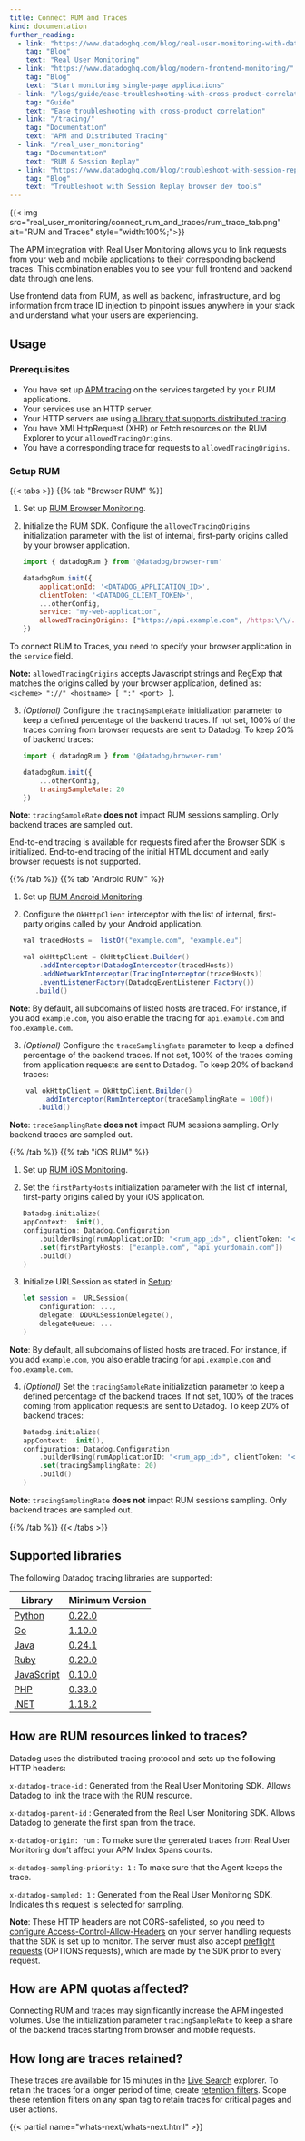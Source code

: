 ```yaml
---
title: Connect RUM and Traces
kind: documentation
further_reading:
  - link: "https://www.datadoghq.com/blog/real-user-monitoring-with-datadog/"
    tag: "Blog"
    text: "Real User Monitoring"
  - link: "https://www.datadoghq.com/blog/modern-frontend-monitoring/"
    tag: "Blog"
    text: "Start monitoring single-page applications"
  - link: "/logs/guide/ease-troubleshooting-with-cross-product-correlation/"
    tag: "Guide"
    text: "Ease troubleshooting with cross-product correlation"
  - link: "/tracing/"
    tag: "Documentation"
    text: "APM and Distributed Tracing"
  - link: "/real_user_monitoring"
    tag: "Documentation"
    text: "RUM & Session Replay"
  - link: "https://www.datadoghq.com/blog/troubleshoot-with-session-replay-developer-tools/"
    tag: "Blog"
    text: "Troubleshoot with Session Replay browser dev tools"
---
```


{{< img src="real_user_monitoring/connect_rum_and_traces/rum_trace_tab.png" alt="RUM and Traces"  style="width:100%;">}}

The APM integration with Real User Monitoring allows you to link requests from your web and mobile applications to their corresponding backend traces. This combination enables you to see your full frontend and backend data through one lens.

Use frontend data from RUM, as well as backend, infrastructure, and log information from trace ID injection to pinpoint issues anywhere in your stack and understand what your users are experiencing.

## Usage

### Prerequisites

-   You have set up [APM tracing][1] on the services targeted by your RUM applications.
-   Your services use an HTTP server.
-   Your HTTP servers are using [a library that supports distributed tracing](#supported-libraries).
-   You have XMLHttpRequest (XHR) or Fetch resources on the RUM Explorer to your `allowedTracingOrigins`.
-   You have a corresponding trace for requests to `allowedTracingOrigins`.

### Setup RUM

{{< tabs >}}
{{% tab "Browser RUM" %}}

1.  Set up [RUM Browser Monitoring][1].

2.  Initialize the RUM SDK. Configure the `allowedTracingOrigins` initialization parameter with the list of internal, first-party origins called by your browser application.

    ```javascript
    import { datadogRum } from '@datadog/browser-rum'

    datadogRum.init({
        applicationId: '<DATADOG_APPLICATION_ID>',
        clientToken: '<DATADOG_CLIENT_TOKEN>',
        ...otherConfig,
        service: "my-web-application",
        allowedTracingOrigins: ["https://api.example.com", /https:\/\/.*\.my-api-domain\.com/]
    })
    ```

To connect RUM to Traces, you need to specify your browser application in the `service` field.

**Note:** `allowedTracingOrigins` accepts Javascript strings and RegExp that matches the origins called by your browser application, defined as: `<scheme> "://" <hostname> [ ":" <port> ]`.

3.  _(Optional)_ Configure the `tracingSampleRate` initialization parameter to keep a defined percentage of the backend traces. If not set, 100% of the traces coming from browser requests are sent to Datadog. To keep 20% of backend traces:

    ```javascript
    import { datadogRum } from '@datadog/browser-rum'

    datadogRum.init({
        ...otherConfig,
        tracingSampleRate: 20
    })
    ```

**Note**: `tracingSampleRate` **does not** impact RUM sessions sampling. Only backend traces are sampled out.

<div class="alert alert-info">End-to-end tracing is available for requests fired after the Browser SDK is initialized. End-to-end tracing of the initial HTML document and early browser requests is not supported.</div>

[1]: /real_user_monitoring/browser/
{{% /tab %}}
{{% tab "Android RUM" %}}

1.  Set up [RUM Android Monitoring][1].

2.  Configure the `OkHttpClient` interceptor with the list of internal, first-party origins called by your Android application.
    ```java
    val tracedHosts =  listOf("example.com", "example.eu")

    val okHttpClient = OkHttpClient.Builder()
        .addInterceptor(DatadogInterceptor(tracedHosts))
        .addNetworkInterceptor(TracingInterceptor(tracedHosts))
        .eventListenerFactory(DatadogEventListener.Factory())
       .build()
    ```

**Note**: By default, all subdomains of listed hosts are traced. For instance, if you add `example.com`, you also enable the tracing for `api.example.com` and `foo.example.com`.

3.  _(Optional)_ Configure the `traceSamplingRate` parameter to keep a defined percentage of the backend traces. If not set, 100% of the traces coming from application requests are sent to Datadog. To keep 20% of backend traces:

```java
    val okHttpClient = OkHttpClient.Builder()
        .addInterceptor(RumInterceptor(traceSamplingRate = 100f))
       .build()
  ```

**Note**: `traceSamplingRate` **does not** impact RUM sessions sampling. Only backend traces are sampled out.

[1]: /real_user_monitoring/android/
{{% /tab %}}
{{% tab "iOS RUM" %}}

1.  Set up [RUM iOS Monitoring][1].

2.  Set the `firstPartyHosts` initialization parameter with the list of internal, first-party origins called by your iOS application.
    ```swift
    Datadog.initialize(
    appContext: .init(),
    configuration: Datadog.Configuration
        .builderUsing(rumApplicationID: "<rum_app_id>", clientToken: "<client_token>", environment: "<env_name>")
        .set(firstPartyHosts: ["example.com", "api.yourdomain.com"])
        .build()
    )
    ```

3.  Initialize URLSession as stated in [Setup][1]:
    ```swift
    let session =  URLSession(
        configuration: ...,
        delegate: DDURLSessionDelegate(),
        delegateQueue: ...
    )
    ```

**Note**: By default, all subdomains of listed hosts are traced. For instance, if you add `example.com`, you also enable tracing for `api.example.com` and `foo.example.com`.

4.  _(Optional)_ Set the `tracingSampleRate` initialization parameter to keep a defined percentage of the backend traces. If not set, 100% of the traces coming from application requests are sent to Datadog. To keep 20% of backend traces:
    ```swift
    Datadog.initialize(
    appContext: .init(),
    configuration: Datadog.Configuration
        .builderUsing(rumApplicationID: "<rum_app_id>", clientToken: "<client_token>", environment: "<env_name>")
        .set(tracingSamplingRate: 20)
        .build()
    )
    ```

**Note**: `tracingSamplingRate` **does not** impact RUM sessions sampling. Only backend traces are sampled out.

[1]: /real_user_monitoring/ios/
{{% /tab %}}
{{< /tabs >}}

## Supported libraries

The following Datadog tracing libraries are supported:

| Library                             | Minimum Version                                                                                                             |
|----------------------------------------|-------------------------------------------------------------------------------------------------------------------------|
| [Python][2]                  | [0.22.0][3]                |
| [Go][4]                  | [1.10.0][5]                |
| [Java][6]                  | [0.24.1][7]                |
| [Ruby][8]                  | [0.20.0][9]                |
| [JavaScript][10]                  | [0.10.0][11]                |
| [PHP][12]                  | [0.33.0][13]                |
| [.NET][14]                  | [1.18.2][15]                |


## How are RUM resources linked to traces?

Datadog uses the distributed tracing protocol and sets up the following HTTP headers:

`x-datadog-trace-id`
: Generated from the Real User Monitoring SDK. Allows Datadog to link the trace with the RUM resource.

`x-datadog-parent-id`
: Generated from the Real User Monitoring SDK. Allows Datadog to generate the first span from the trace.

`x-datadog-origin: rum`
: To make sure the generated traces from Real User Monitoring don’t affect your APM Index Spans counts.

`x-datadog-sampling-priority: 1`
: To make sure that the Agent keeps the trace.

`x-datadog-sampled: 1`
: Generated from the Real User Monitoring SDK. Indicates this request is selected for sampling.

**Note**: These HTTP headers are not CORS-safelisted, so you need to [configure Access-Control-Allow-Headers][16] on your server handling requests that the SDK is set up to monitor. The server must also accept [preflight requests][17] (OPTIONS requests), which are made by the SDK prior to every request.

## How are APM quotas affected?

Connecting RUM and traces may significantly increase the APM ingested volumes. Use the initialization parameter `tracingSampleRate` to keep a share of the backend traces starting from browser and mobile requests.

## How long are traces retained?

These traces are available for 15 minutes in the [Live Search][18] explorer. To retain the traces for a longer period of time, create [retention filters][19]. Scope these retention filters on any span tag to retain traces for critical pages and user actions.

{{< partial name="whats-next/whats-next.html" >}}

[1]: /tracing
[2]: /tracing/trace_collection/dd_libraries/python/
[3]: https://github.com/DataDog/dd-trace-py/releases/tag/v0.22.0
[4]: /tracing/trace_collection/dd_libraries/go/
[5]: https://github.com/DataDog/dd-trace-go/releases/tag/v1.10.0
[6]: /tracing/trace_collection/dd_libraries/java/
[7]: https://github.com/DataDog/dd-trace-java/releases/tag/v0.24.1
[8]: /tracing/trace_collection/dd_libraries/ruby/
[9]: https://github.com/DataDog/dd-trace-rb/releases/tag/v0.20.0
[10]: /tracing/trace_collection/dd_libraries/nodejs/
[11]: https://github.com/DataDog/dd-trace-js/releases/tag/v0.10.0
[12]: /tracing/trace_collection/dd_libraries/php/
[13]: https://github.com/DataDog/dd-trace-php/releases/tag/0.33.0
[14]: /tracing/trace_collection/dd_libraries/dotnet-core/
[15]: https://github.com/DataDog/dd-trace-dotnet/releases/tag/v1.18.2
[16]: https://developer.mozilla.org/en-US/docs/Web/HTTP/Headers/Access-Control-Allow-Headers
[17]: https://developer.mozilla.org/en-US/docs/Glossary/Preflight_request
[18]: /tracing/trace_explorer/#live-search-for-15-minutes
[19]: /tracing/trace_retention/#retention-filters
